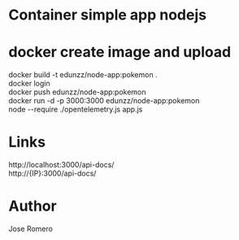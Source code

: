 # Container simple app nodejs

# docker create image and upload
docker build -t edunzz/node-app:pokemon .
<br>
docker login
<br>
docker push edunzz/node-app:pokemon
<br>
docker run -d -p 3000:3000 edunzz/node-app:pokemon
<br>
node --require ./opentelemetry.js app.js

# Links
http://localhost:3000/api-docs/
<br>
http://{IP}:3000/api-docs/

# Author
Jose Romero
